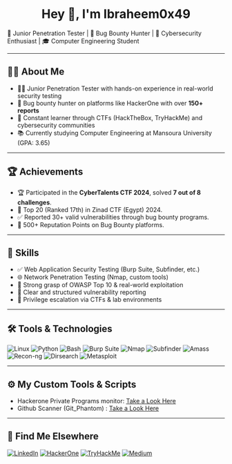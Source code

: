 <h1 align="center">Hey 👋, I'm Ibraheem0x49 </h1>


🎯 Junior Penetration Tester | 🐞 Bug Bounty Hunter | 🔐 Cybersecurity Enthusiast | 🎓 Computer Engineering Student

---

## 👨‍💻 About Me

- 🧑‍💻 Junior Penetration Tester with hands-on experience in real-world security testing
- 🎯 Bug bounty hunter on platforms like HackerOne with over **150+ reports**
- 🧠 Constant learner through CTFs (HackTheBox, TryHackMe) and cybersecurity communities
- 📚 Currently studying Computer Engineering at Mansoura University (GPA: 3.65)

---

## 🏆 Achievements

- 🏆 Participated in the **CyberTalents CTF 2024**, solved **7 out of 8 challenges**.
- 🏅 Top 20 (Ranked 17th) in Zinad CTF (Egypt) 2024.
- ✅ Reported 30+ valid vulnerabilities through bug bounty programs.
- 🔰 500+ Reputation Points on Bug Bounty platforms.

---

## 🧠 Skills

- ✅ Web Application Security Testing (Burp Suite, Subfinder, etc.)
- 🌐 Network Penetration Testing (Nmap, custom tools)
- 🔐 Strong grasp of OWASP Top 10 & real-world exploitation
- 📑 Clear and structured vulnerability reporting
- 🔄 Privilege escalation via CTFs & lab environments

---

## 🛠️ Tools & Technologies

![Linux](https://img.shields.io/badge/Linux-FCC624?style=flat&logo=linux&logoColor=black)
![Python](https://img.shields.io/badge/Python-3776AB?style=flat&logo=python&logoColor=white)
![Bash](https://img.shields.io/badge/Bash-4EAA25?style=flat&logo=gnubash&logoColor=white)
![Burp Suite](https://img.shields.io/badge/Burp_Suite-FE7B16?style=flat&logo=burpsuite&logoColor=white)
![Nmap](https://img.shields.io/badge/Nmap-0077C2?style=flat&logo=gnu-bash&logoColor=white)
![Subfinder](https://img.shields.io/badge/Subfinder-D14836?style=flat&logo=go&logoColor=white)
![Amass](https://img.shields.io/badge/Amass-00ADD8?style=flat&logo=go&logoColor=white)
![Recon-ng](https://img.shields.io/badge/Recon--ng-2A2A2A?style=flat&logo=python&logoColor=white)
![Dirsearch](https://img.shields.io/badge/Dirsearch-0A0A0A?style=flat&logo=python&logoColor=white)
![Metasploit](https://img.shields.io/badge/Metasploit-00457C?style=flat&logo=metasploit&logoColor=white)

---

## ⚙️ My Custom Tools & Scripts
- Hackerone Private Programs monitor: [Take a Look Here](https://github.com/Ibraheem7304/hackerone-private-programs-monitoring)
- Github Scanner (Git_Phantom) : [Take a Look Here](https://github.com/Ibraheem7304/Git_Phantom)

---

## 🔗 Find Me Elsewhere

[![LinkedIn](https://img.shields.io/badge/LinkedIn-%230077B5.svg?&style=for-the-badge&logo=linkedin&logoColor=white)](https://www.linkedin.com/in/ibraheem-elmougy)
[![HackerOne](https://img.shields.io/badge/HackerOne-%23212121.svg?&style=for-the-badge&logo=hackerone&logoColor=white)](https://hackerone.com/ibraheem0x49)
[![TryHackMe](https://img.shields.io/badge/TryHackMe-%23212C42.svg?&style=for-the-badge&logo=tryhackme&logoColor=white)](https://tryhackme.com/p/Ibraheem0x49)
[![Medium](https://img.shields.io/badge/Medium-%23000000.svg?&style=for-the-badge&logo=medium&logoColor=white)](https://medium.com/@Ibraheem0x49)
